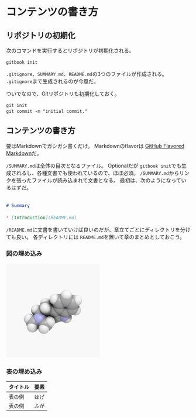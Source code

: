 # コンテンツの書き方

## リポジトリの初期化

次のコマンドを実行するとリポジトリが初期化される。
```
gitbook init
```
`.gitignore`、`SUMMARY.md`、`README.md`の3つのファイルが作成される。
`.gitignore`まで生成されるのが今風だ。

ついでなので、Gitリポジトリも初期化しておく。
```
git init
git commit -m "initial commit."
```

## コンテンツの書き方

要はMarkdownでガシガシ書くだけ。
Markdownのflavorは [GitHub Flavored Markdown](http://qiita.com/qurage/items/a2f3f52c60d7c64b2e08)だ。

`/SUMMARY.md`は全体の目次となるファイル。
Optionalだが `gitbook init`でも生成されるし、各種文書でも使われているので、ほぼ必須。
`/SUMMARY.md`からリンクを張ったファイルが読み込まれて文書となる。
最初は、次のようになっているはずだ。

```md

# Summary

* [Introduction](README.md)
```

`/README.md`に文書を書いていけば良いのだが、章立てごとにディレクトリを分けても良い。
各ディレクトリには `README.md`を置いて章のまとめとしておこう。


### 図の埋め込み

![sample.gif](sample.gif)

### 表の埋め込み

| タイトル | 要素 |
|----------|------|
| 表の例   | ほげ |
| 表の例   | ふが |


